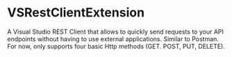 # VSRestClientExtension

A Visual Studio REST Client that allows to quickly send requests to your API endpoints without having to use external applications. Similar to Postman. For now, only supports four basic Http methods (GET. POST, PUT, DELETE).
